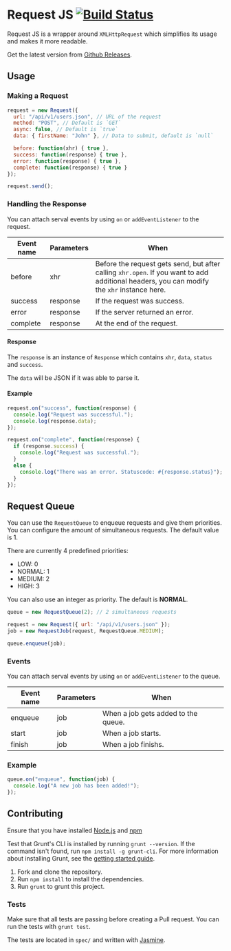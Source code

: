 # Request JS [![Build Status](https://travis-ci.org/philipgiuliani/request-js.svg?branch=master)](https://travis-ci.org/philipgiuliani/request-js)

Request JS is a wrapper around `XMLHttpRequest` which simplifies its usage and makes it more readable.

Get the latest version from [Github Releases](https://github.com/philipgiuliani/request-js/releases).

## Usage
### Making a Request
```javascript
request = new Request({
  url: "/api/v1/users.json", // URL of the request
  method: "POST", // Default is `GET`
  async: false, // Default is `true`
  data: { firstName: "John" }, // Data to submit, default is `null`

  before: function(xhr) { true },
  success: function(response) { true },
  error: function(response) { true },
  complete: function(response) { true }
});

request.send();
```

### Handling the Response
You can attach serval events by using `on` or `addEventListener` to the request.

| Event name | Parameters        | When
|------------|-------------------|---------------------------------
| before     | xhr               | Before the request gets send, but after calling `xhr.open`. If you want to add additional headers, you can modify the `xhr` instance here.
| success    | response          | If the request was success.
| error      | response          | If the server returned an error.
| complete   | response          | At the end of the request.

#### Response
The `response` is an instance of `Response` which contains `xhr`, `data`, `status` and `success`.

The `data` will be JSON if it was able to parse it.

#### Example
```javascript
request.on("success", function(response) {
  console.log("Request was successful.");
  console.log(response.data);
});

request.on("complete", function(response) {
  if (response.success) {
    console.log("Request was successful.");
  }
  else {
    console.log("There was an error. Statuscode: #{response.status}");
  }
});
```

## Request Queue
You can use the `RequestQueue` to enqueue requests and give them priorities. You can configure the amount of simultaneous requests. The default value is 1.

There are currently 4 predefined priorities:
* LOW: 0
* NORMAL: 1
* MEDIUM: 2
* HIGH: 3

You can also use an integer as priority. The default is **NORMAL**.

```javascript
queue = new RequestQueue(2); // 2 simultaneous requests

request = new Request({ url: "/api/v1/users.json" });
job = new RequestJob(request, RequestQueue.MEDIUM);

queue.enqueue(job);
```

### Events
You can attach serval events by using `on` or `addEventListener` to the queue.

| Event name | Parameters        | When
|------------|-------------------|---------------------------------
| enqueue    | job               | When a job gets added to the queue.
| start      | job               | When a job starts.
| finish     | job               | When a job finishs.

### Example
```javascript
queue.on("enqueue", function(job) {
  console.log("A new job has been added!");
});
```

## Contributing
Ensure that you have installed [Node.js](http://www.nodejs.org) and [npm](http://www.npmjs.org/)

Test that Grunt's CLI is installed by running `grunt --version`. If the command isn't found, run `npm install -g grunt-cli`. For more information about installing Grunt, see the [getting started guide](http://gruntjs.com/getting-started).

1. Fork and clone the repository.
2. Run `npm install` to install the dependencies.
3. Run `grunt` to grunt this project.

### Tests
Make sure that all tests are passing before creating a Pull request. You can run the tests with `grunt test`.

The tests are located in `spec/` and written with [Jasmine](http://jasmine.github.io/).
